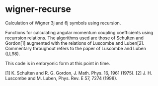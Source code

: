 # wigner-recurse
Calculation of Wigner 3j and 6j symbols using recursion.

Functions for calculating angular momentum coupling coefficients using
recurrsion relations. The algorithms used are those of Schulten and
Gordon[1] augmented with the relations of Luscombe and
Luben[2]. Commentary throughout refers to the paper of Luscombe and
Luben (LL98).

This code is in embryonic form at this point in time.

[1] K. Schulten and R. G. Gordon, J. Math. Phys. 16, 1961 (1975).
[2] J. H. Luscombe and M. Luben, Phys. Rev. E 57, 7274 (1998).


